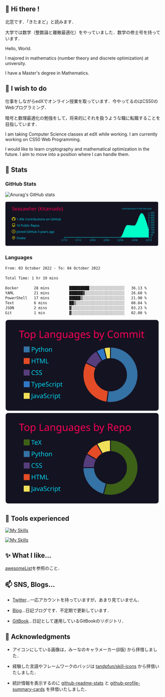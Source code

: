 ## 👋 Hi there !

北窓です．「きたまど」と読みます．

大学では数学（整数論と離散最適化）をやっていました．数学の修士号を持っています．

Hello, World.

I majored in mathematics (number theory and discrete optimization) at university.

I have a Master's degree in Mathematics.

## 🌱 I wish to do

仕事をしながらedXでオンライン授業を取っています．今やってるのはCS50のWebプログラミング．

暗号と数理最適化の勉強をして，将来的にそれを扱うような職に転職することを目指しています．

I am taking Computer Science classes at edX while working. I am currently working on CS50 Web Programming.

I would like to learn cryptography and mathematical optimization in the future. I aim to move into a position where I can handle them.

## 🔭 Stats

### GitHub Stats

![Anurag's GitHub stats](https://github-readme-stats.vercel.app/api?username=Seasawher&count_private=true&theme=github_dark&show_icons=true)


[![](https://raw.githubusercontent.com/Seasawher/Seasawher/main/profile-summary-card-output/2077/0-profile-details.svg)](https://github.com/vn7n24fzkq/github-profile-summary-cards)

### Languages

<!--START_SECTION:waka-->

```text
From: 03 October 2022 - To: 04 October 2022

Total Time: 1 hr 19 mins

Docker       28 mins         █████████░░░░░░░░░░░░░░░░   36.13 %
YAML         21 mins         ██████▓░░░░░░░░░░░░░░░░░░   26.60 %
PowerShell   17 mins         █████▒░░░░░░░░░░░░░░░░░░░   21.90 %
Text         6 mins          ██▒░░░░░░░░░░░░░░░░░░░░░░   08.84 %
JSON         2 mins          ▓░░░░░░░░░░░░░░░░░░░░░░░░   03.23 %
Git          1 min           ▓░░░░░░░░░░░░░░░░░░░░░░░░   02.00 %
```

<!--END_SECTION:waka-->

[![](https://raw.githubusercontent.com/Seasawher/Seasawher/main/profile-summary-card-output/2077/2-most-commit-language.svg)](https://github.com/vn7n24fzkq/github-profile-summary-cards) [![](https://raw.githubusercontent.com/Seasawher/Seasawher/main/profile-summary-card-output/2077/1-repos-per-language.svg)](https://github.com/vn7n24fzkq/github-profile-summary-cards)

## 🧰 Tools experienced

[![My Skills](https://skillicons.dev/icons?i=bootstrap,jquery,laravel,django&theme=dark)](https://skillicons.dev)

[![My Skills](https://skillicons.dev/icons?i=mysql,sqlite,git,docker,vscode&theme=dark)](https://skillicons.dev)

## :sparkles: What I like...

[awesomeList](./awesomeList.md)を参照のこと．

## 📫 SNS, Blogs...

* [Twitter](https://twitter.com/seasawher)...一応アカウントを持っていますが，あまり見ていません．

* [Blog](https://seasawher.hatenablog.com/)...日記ブログです．不定期で更新しています．

* [GitBook](https://kitamado.gitbook.io/diary/)...日記として運用しているGitBookのリポジトリ．

## :bow: Acknowledgments

* アイコンにしている画像は，みーなのキャラメーカー(β版) から拝借しました．

* 経験した言語やフレームワークのバッジは [tandpfun/skill-icons](https://github.com/tandpfun/skill-icons#icons-list) から拝借いたしました．

* 統計情報を表示するのに [github-readme-stats](https://github.com/anuraghazra/github-readme-stats) と [github-profile-summary-cards](https://github.com/vn7n24fzkq/github-profile-summary-cards) を拝借いたしました．
